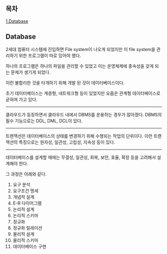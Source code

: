 ## 목차
[1.Database](#database)   

## Database
2세대 컴퓨터 시스템에 진입하면 File system이 나오게 되었지만 이 file system을 관리하기 위한 프로그램이 따로 있어야 했다.

하나의 프로그램은 하나의 파일을 관리할 수 있었고 이는 운영체제에 종속성을 갖게 되는 문제가 생기게 되었다.

이런 불합리한 것을 타개하기 위해 개발 된 것이 데이터베이스이다.

초기 데이터베이스는 계층형, 네트워크형 등이 있었지만 요즘은 관계형 데이터베이스로 굳혀져 가고 있다.

---

클라우드가 등장하면서 클라우드 내에서 DBMS를 운용하는 경우가 많아졌다.
DBMS의 필수 기능으로는 DDL, DML, DCL이 있다.

---
트랜잭션은 데이터베이스의 상태를 변경하기 위해 수행되는 작업의 단위이다.
이런 트랜잭션의 특징으로는 원자성, 일관성, 고립성, 지속성 등이 있다.

---

데이터베이스를 설계할 때에는 무결성, 일관성, 회복, 보안, 효율, 확장 등을 고려해서 설계해야 한다.

그 과정은 아래와 같다.

1. 요구 분석
2. 요구조건 명세
3. 개념적 설계
4. E-R 다이어그램
5. 논리적 설계
6. 논리적 스키마
7. 정규화
8. 정규화 릴레이션
9. 물리적 설계
10. 물리적 스키마
11. 데이터베이스 구현